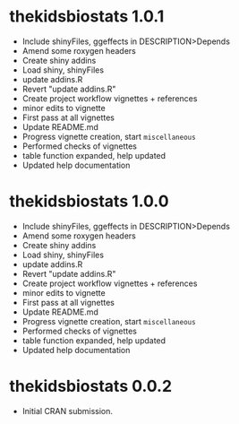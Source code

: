 <!-- NEWS.md is maintained by https://cynkra.github.io/fledge, do not edit -->

# thekidsbiostats 1.0.1

* Include shinyFiles, ggeffects in DESCRIPTION>Depends
* Amend some roxygen headers
* Create shiny addins
* Load shiny, shinyFiles
* update addins.R
* Revert "update addins.R"
* Create project workflow vignettes + references
* minor edits to vignette
* First pass at all vignettes
* Update README.md
* Progress vignette creation, start `miscellaneous`
* Performed checks of vignettes
* table function expanded, help updated
* Updated help documentation



# thekidsbiostats 1.0.0

* Include shinyFiles, ggeffects in DESCRIPTION>Depends
* Amend some roxygen headers
* Create shiny addins
* Load shiny, shinyFiles
* update addins.R
* Revert "update addins.R"
* Create project workflow vignettes + references
* minor edits to vignette
* First pass at all vignettes
* Update README.md
* Progress vignette creation, start `miscellaneous`
* Performed checks of vignettes
* table function expanded, help updated
* Updated help documentation


# thekidsbiostats 0.0.2

* Initial CRAN submission.
